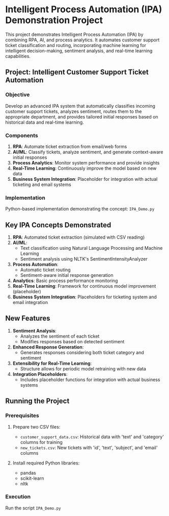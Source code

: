# Intelligent Process Automation (IPA) Demonstration Project

This project demonstrates Intelligent Process Automation (IPA) by combining RPA, AI, and process analytics. It automates customer support ticket classification and routing, incorporating machine learning for intelligent decision-making, sentiment analysis, and real-time learning capabilities.

## Project: Intelligent Customer Support Ticket Automation

### Objective
Develop an advanced IPA system that automatically classifies incoming customer support tickets, analyzes sentiment, routes them to the appropriate department, and provides tailored initial responses based on historical data and real-time learning.

### Components
1. **RPA**: Automate ticket extraction from email/web forms
2. **AI/ML**: Classify tickets, analyze sentiment, and generate context-aware initial responses
3. **Process Analytics**: Monitor system performance and provide insights
4. **Real-Time Learning**: Continuously improve the model based on new data
5. **Business System Integration**: Placeholder for integration with actual ticketing and email systems

### Implementation
Python-based implementation demonstrating the concept: `IPA_Demo.py`

## Key IPA Concepts Demonstrated

1. **RPA**: Automated ticket extraction (simulated with CSV reading)
2. **AI/ML**: 
   - Text classification using Natural Language Processing and Machine Learning
   - Sentiment analysis using NLTK's SentimentIntensityAnalyzer
3. **Process Automation**: 
   - Automatic ticket routing
   - Sentiment-aware initial response generation
4. **Analytics**: Basic process performance monitoring
5. **Real-Time Learning**: Framework for continuous model improvement (placeholder)
6. **Business System Integration**: Placeholders for ticketing system and email integration

## New Features

1. **Sentiment Analysis**: 
   - Analyzes the sentiment of each ticket
   - Modifies responses based on detected sentiment
2. **Enhanced Response Generation**: 
   - Generates responses considering both ticket category and sentiment
3. **Extensibility for Real-Time Learning**: 
   - Structure allows for periodic model retraining with new data
4. **Integration Placeholders**: 
   - Includes placeholder functions for integration with actual business systems

## Running the Project

### Prerequisites
1. Prepare two CSV files:
   - `customer_support_data.csv`: Historical data with 'text' and 'category' columns for training
   - `new_tickets.csv`: New tickets with 'id', 'text', 'subject', and 'email' columns

2. Install required Python libraries:
   - pandas
   - scikit-learn
   - nltk

### Execution
Run the script `IPA_Demo.py`
